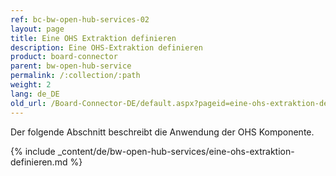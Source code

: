 ```yaml
---
ref: bc-bw-open-hub-services-02
layout: page
title: Eine OHS Extraktion definieren
description: Eine OHS-Extraktion definieren
product: board-connector
parent: bw-open-hub-service
permalink: /:collection/:path
weight: 2
lang: de_DE
old_url: /Board-Connector-DE/default.aspx?pageid=eine-ohs-extraktion-definieren
---
```

Der folgende Abschnitt beschreibt die Anwendung der OHS Komponente.


{% include _content/de/bw-open-hub-services/eine-ohs-extraktion-definieren.md %}



